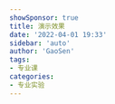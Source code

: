 ```yaml
---
showSponsor: true
title: 演示效果
date: '2022-04-01 19:33'
sidebar: 'auto'
author: 'GaoSen'
tags:
- 专业课
categories:
- 专业实验
---
```


<piano></piano>